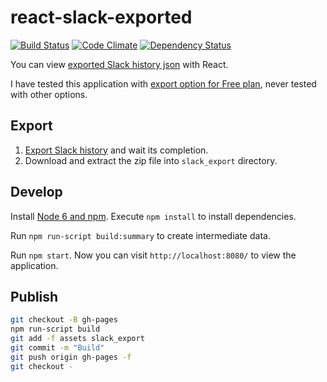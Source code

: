 # react-slack-exported

[![Build Status](https://travis-ci.org/ohtake/react-slack-exported.svg?branch=master)](https://travis-ci.org/ohtake/react-slack-exported)
[![Code Climate](https://codeclimate.com/github/ohtake/react-slack-exported/badges/gpa.svg)](https://codeclimate.com/github/ohtake/react-slack-exported)
[![Dependency Status](https://www.versioneye.com/user/projects/5785effb6edb08003d1085e2/badge.svg)](https://www.versioneye.com/user/projects/5785effb6edb08003d1085e2)

You can view [exported Slack history json](https://get.slack.help/hc/en-us/articles/201658943-Exporting-your-team-s-Slack-history) with React.

I have tested this application with [export option for Free plan](https://get.slack.help/hc/en-us/articles/204897248), never tested with other options.

## Export

1. [Export Slack history](https://my.slack.com/services/export) and wait its completion.
1. Download and extract the zip file into `slack_export` directory.

## Develop

Install [Node 6 and npm](https://nodejs.org/en/download/). Execute `npm install` to install dependencies.

Run `npm run-script build:summary` to create intermediate data.

Run `npm start`. Now you can visit `http://localhost:8080/` to view the application.

## Publish

```bash
git checkout -B gh-pages
npm run-script build
git add -f assets slack_export
git commit -m "Build"
git push origin gh-pages -f
git checkout -
```
